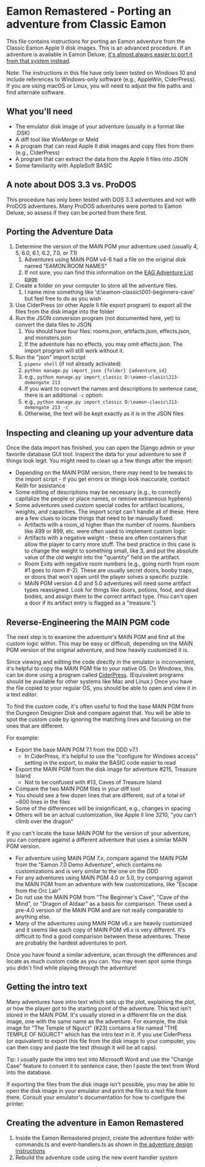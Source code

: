 # Eamon Remastered - Porting an adventure from Classic Eamon

This file contains instructions for porting an Eamon adventure from the Classic Eamon Apple II disk images. This is an advanced procedure. If an adventure is available in Eamon Deluxe, [it's almost always easier to port it from that system instead](PORTING-EDX-ADVENTURES.md).

Note: The instructions in this file have only been tested on Windows 10 and include references to Windows-only software (e.g., AppleWin, CiderPress). If you are using macOS or Linux, you will need to adjust the file paths and find alternate software.

## What you'll need

* The emulator disk image of your adventure (usually in a format like .DSK)
* A diff tool like WinMerge or Meld
* A program that can read Apple II disk images and copy files from them (e.g., CiderPress)
* A program that can extract the data from the Apple II files into JSON
* Some familiarity with AppleSoft BASIC

## A note about DOS 3.3 vs. ProDOS

This procedure has only been tested with DOS 3.3 adventures and not with ProDOS adventures. Many ProDOS adventures were ported to Eamon Deluxe, so assess if they can be ported from there first.

## Porting the Adventure Data

1. Determine the version of the MAIN PGM your adventure used (usually 4, 5, 6.0, 6.1, 6.2, 7.0, or 7.1)
    1. Adventures using MAIN PGM v4-6 had a file on the original disk named "EAMON.ROOM NAMES"
    1. If not sure, you can find this information on the [EAG Adventure List page](http://www.eamonag.org/lists/list-master.htm)
1. Create a folder on your computer to store all the adventure files.
    1. I name mine something like 'd:\eamon-classic\001-beginners-cave' but feel free to do as you wish
1. Use CiderPress (or other Apple II file export program) to export all the files from the disk image into the folder
1. Run the JSON conversion program (not documented here, yet) to convert the data files to JSON
    1. You should have four files: rooms.json, artifacts.json, effects.json, and monsters.json
    1. If the adventure has no effects, you may omit effects.json. The import program will still work without it.
1. Run the "json" import script
    1. `pipenv shell` (if not already activated)
    1. `python manage.py import_json {folder} {adventure_id}`
    1. e.g., `python manage.py import_classic D:\eamon-clasic\213-demongate 213`
    1. If you want to convert the names and descriptions to sentence case, there is an additional `-c` option:
    1. e.g., `python manage.py import_classic D:\eamon-clasic\213-demongate 213 -c`
    1. Otherwise, the text will be kept exactly as it is in the JSON files
    
## Inspecting and cleaning up your adventure data

Once the data import has finished, you can open the Django admin or your favorite database GUI tool. Inspect the data for your adventure to see if things look legit. You might need to clean up a few things after the import:

* Depending on the MAIN PGM version, there may need to be tweaks to the import script - if you get errors or things look inaccurate, contact Keith for assistance
* Some editing of descriptions may be necessary (e.g., to correctly capitalize the people or place names, or remove extraneous hyphens)
* Some adventures used custom special codes for artifact locations, weights, and capacities. The import script can't handle all of these. Here are a few clues to locate things that need to be manually fixed:
    * Artifacts with a room_id higher than the number of rooms. Numbers like 499 or 899, etc. were often used to implement custom logic
    * Artifacts with a negative weight - these are often containers that allow the player to carry more stuff. The best practice in this case is to change the weight to something small, like 3, and put the absolute value of the old weight into the "quantity" field on the artifact.
    * Room Exits with negative room numbers (e.g., going north from room #1 goes to room #-2). These are usually secret doors, booby traps, or doors that won't open until the player solves a specific puzzle.
    * MAIN PGM version 4.0 and 5.0 adventures will need some artifact types reassigned. Look for things like doors, potions, food, and dead bodies, and assign them to the correct artifact type. (You can't open a door if its artifact entry is flagged as a "treasure.")

## Reverse-Engineering the MAIN PGM code   

The next step is to examine the adventure's MAIN PGM and find all the custom logic within. This may be easy or difficult, depending on the MAIN PGM version of the original adventure, and how heavily customized it is.

Since viewing and editing the code directly in the emulator is inconvenient, it's helpful to copy the MAIN PGM file to your native OS. On Windows, this can be done using a program called [CiderPress](https://a2ciderpress.com/). (Equivalent programs should be available for other systems like Mac and Linux.) Once you have the file copied to your regular OS, you should be able to open and view it in a text editor.

To find the custom code, it's often useful to find the base MAIN PGM from the Dungeon Designer Disk and compare against that. You will be able to spot the custom code by ignoring the matching lines and focusing on the ones that are different.

For example:

* Export the base MAIN PGM 7.1 from the DDD v7.1
  * In CiderPress, it's helpful to use the "configure for Windows access" setting in the export, to make the BASIC code easier to read 
* Export the MAIN PGM from the disk image for adventure #215, Treasure Island
  * Not to be confused with #13, Caves of Treasure Island
* Compare the two MAIN PGM files in your diff tool
* You should see a few dozen lines that are different, out of a total of ~600 lines in the files
* Some of the differences will be insignificant, e.g., changes in spacing
* Others will be an actual customization, like Apple II line 3210, "you can't climb over the dragon"

If you can't locate the base MAIN PGM for the version of your adventure, you can compare against a different adventure that uses a similar MAIN PGM version.

* For adventure using MAIN PGM 7.x, compare against the MAIN PGM from the "Eamon 7.0 Demo Adventure", which contains no customizations and is very similar to the one on the DDD
* For any adventures using MAIN PGM 4.0 or 5.0, try comparing against the MAIN PGM from an adventure with few customizations, like "Escape from the Orc Lair"
* Do not use the MAIN PGM from "The Beginner's Cave", "Cave of the Mind", or "Dragon of Aldaar" as a basis for comparison. These used a pre-4.0 version of the MAIN PGM and are not really comparable to anything else.
* Many of the adventures using MAIN PGM v6.x are heavily customized and it seems like each copy of MAIN PGM v6.x is very different. It's difficult to find a good comparison between these adventures. These are probably the hardest adventures to port.

Once you have found a similar adventure, scan through the differences and locate as much custom code as you can. You may even spot some things you didn't find while playing through the adventure!

## Getting the intro text

Many adventures have intro text which sets up the plot, explaining the plot, or how the player got to the starting point of the adventure. This text isn't stored in the MAIN PGM. It's usually stored in a different file on the disk image, one with the same name as the adventure. For example, the disk image for "The Temple of Ngurct" (#23) contains a file named "THE TEMPLE OF NGURCT" which has the intro text in it. If you use CiderPress (or equivalent) to export this file from the disk image to your computer, you can then copy and paste the text (though it will be all caps).

Tip: I usually paste the intro text into Microsoft Word and use the "Change Case" feature to convert it to sentence case,
 then I paste the text from Word into the database. 

If exporting the files from the disk image isn't possible, you may be able to open the disk image in your emulator and print the file to a text file from there. Consult your emulator's documentation for how to configure the printer. 

## Creating the adventure in Eamon Remastered

1. Inside the Eamon Remastered project, create the adventure folder with commands.ts and event-handlers.ts as shown in [the adventure design instructions](ADVENTURE-DESIGN.md)
1. Rebuild the adventure code using the new event handler system
